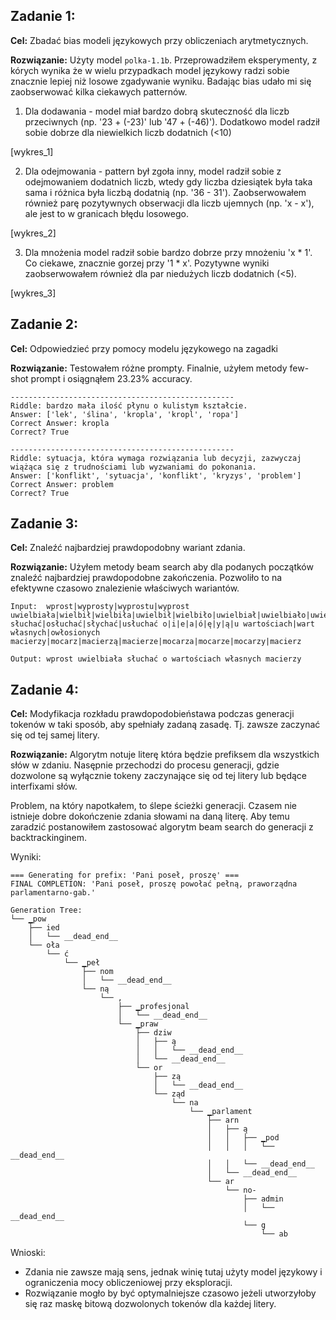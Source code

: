 ## **Zadanie 1:**

**Cel:** Zbadać bias modeli językowych przy obliczeniach arytmetycznych.

**Rozwiązanie:**
Użyty model `polka-1.1b`. Przeprowadziłem eksperymenty, z kórych wynika że w wielu przypadkach model językowy radzi sobie znacznie lepiej niż losowe zgadywanie wyniku. Badając bias udało mi się zaobserwować kilka ciekawych patternów.

1. Dla dodawania - model miał bardzo dobrą skuteczność dla liczb przeciwnych (np. '23 + (-23)' lub '47 + (-46)'). Dodatkowo model radził sobie dobrze dla niewielkich liczb dodatnich (<10)

[wykres_1]

2. Dla odejmowania - pattern był zgoła inny, model radził sobie z odejmowaniem dodatnich liczb, wtedy gdy liczba dziesiątek była taka sama i różnica była liczbą dodatnią (np. '36 - 31'). Zaobserwowałem również parę pozytywnych obserwacji dla liczb ujemnych (np. 'x - x'), ale jest to w granicach błędu losowego.

[wykres_2]

3. Dla mnożenia model radził sobie bardzo dobrze przy mnożeniu 'x * 1'. Co ciekawe, znacznie gorzej przy '1 * x'. Pozytywne wyniki zaobserwowałem również dla par niedużych liczb dodatnich (<5).

[wykres_3]

## **Zadanie 2:**

**Cel:** Odpowiedzieć przy pomocy modelu językowego na zagadki

**Rozwiązanie:**
Testowałem różne prompty. Finalnie, użyłem metody few-shot prompt i osiągnąłem 23.23% accuracy.

```
--------------------------------------------------
Riddle: bardzo mała ilość płynu o kulistym kształcie.
Answer: ['lek', 'ślina', 'kropla', 'kropl', 'ropa']
Correct Answer: kropla
Correct? True

--------------------------------------------------
Riddle: sytuacja, która wymaga rozwiązania lub decyzji, zazwyczaj wiążąca się z trudnościami lub wyzwaniami do pokonania.
Answer: ['konflikt', 'sytuacja', 'konflikt', 'kryzys', 'problem']
Correct Answer: problem
Correct? True
```

## **Zadanie 3:**

**Cel:** Znaleźć najbardziej prawdopodobny wariant zdania.

**Rozwiązanie:**
Użyłem metody beam search aby dla podanych początków znaleźć najbardziej prawdopodobne zakończenia. Pozwoliło to na efektywne czasowo znalezienie właściwych wariantów. 

```
Input:  wprost|wyprosty|wyprostu|wyprost uwielbiała|wielbił|wielbiła|uwielbił|wielbiło|uwielbiał|uwielbiało|uwielbiały słuchać|osłuchać|słychać|usłuchać o|i|e|a|ó|ę|y|ą|u wartościach|wart własnych|owłosionych macierzy|mocarz|macierzą|macierze|mocarza|mocarze|mocarzy|macierz

Output: wprost uwielbiała słuchać o wartościach własnych macierzy
```

## **Zadanie 4:**

**Cel:** Modyfikacja rozkładu prawdopodobieństawa podczas generacji tokenów w taki sposób, aby spełniały zadaną zasadę. Tj. zawsze zaczynać się od tej samej litery.

**Rozwiązanie:**
Algorytm notuje literę która będzie prefiksem dla wszystkich słów w zdaniu. Nasępnie przechodzi do procesu generacji, gdzie dozwolone są wyłącznie tokeny zaczynające się od tej litery lub będące interfixami słów.

Problem, na który napotkałem, to ślepe ścieżki generacji. Czasem nie istnieje dobre dokończenie zdania słowami na daną literę. Aby temu zaradzić postanowiłem zastosować algorytm beam search do generacji z backtrackinginem.

Wyniki:
```
=== Generating for prefix: 'Pani poseł, proszę' ===
FINAL COMPLETION: 'Pani poseł, proszę powołać pełną, praworządna parlamentarno-gab.'

Generation Tree:
└── ▁pow
    ├── ied
    │   └── __dead_end__
    └── oła
        └── ć
            └── ▁peł
                ├── nom
                │   └── __dead_end__
                └── ną
                    └── ,
                        ├── ▁profesjonal
                        │   └── __dead_end__
                        └── ▁praw
                            ├── dziw
                            │   ├── ą
                            │   │   └── __dead_end__
                            │   └── __dead_end__
                            └── or
                                ├── zą
                                │   └── __dead_end__
                                └── ząd
                                    └── na
                                        └── ▁parlament
                                            ├── arn
                                            │   ├── ą
                                            │   │   ├── ▁pod
                                            │   │   │   └── __dead_end__
                                            │   │   └── __dead_end__
                                            │   └── __dead_end__
                                            └── ar
                                                └── no-
                                                    ├── admin
                                                    │   └── __dead_end__
                                                    └── g
                                                        └── ab
```

Wnioski:
- Zdania nie zawsze mają sens, jednak winię tutaj użyty model językowy i ograniczenia mocy obliczeniowej przy eksploracji.
- Rozwiązanie mogło by być optymalniejsze czasowo jeżeli utworzyłoby się raz maskę bitową dozwolonych tokenów dla każdej litery.
